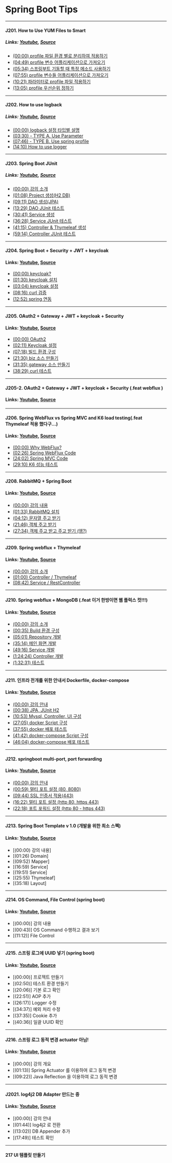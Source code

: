 # Spring Boot Tips  
<hr>

#### J201. How to Use YUM Files to Smart
##### Links: [Youtube](https://www.youtube.com/watch?v=QFsFOggPXAc&list=PLogzC_RPf25FXvkWEK4IafUylvWCkPI8i&index=1), [Source](https://github.com/parkseungchul/j200/tree/master/j201)
 - [(00:00) profile 파일 환경 별로 분리하여 적용하기](https://www.youtube.com/watch?v=QFsFOggPXAc&list=PLogzC_RPf25FXvkWEK4IafUylvWCkPI8i&index=1&t=0s)
 - [(04:49) profile 변수 어플리케이션으로 가져오기](https://www.youtube.com/watch?v=QFsFOggPXAc&list=PLogzC_RPf25FXvkWEK4IafUylvWCkPI8i&index=1&t=289s)
 - [(05:34) 스프링부트 기동할 때 특정 메소드 사용하기](https://www.youtube.com/watch?v=QFsFOggPXAc&list=PLogzC_RPf25FXvkWEK4IafUylvWCkPI8i&index=1&t=334s)
 - [(07:55) profile 변수들 어플리케이션으로 가져오기](https://www.youtube.com/watch?v=QFsFOggPXAc&list=PLogzC_RPf25FXvkWEK4IafUylvWCkPI8i&index=1&t=475s)
 - [(10:21) 파라미터로 profile 파일 적용하기](https://www.youtube.com/watch?v=QFsFOggPXAc&list=PLogzC_RPf25FXvkWEK4IafUylvWCkPI8i&index=1&t=621s)
 - [(13:05) profile 우선순위 정하기](https://www.youtube.com/watch?v=QFsFOggPXAc&list=PLogzC_RPf25FXvkWEK4IafUylvWCkPI8i&index=1&t=785s)
<hr>
 
#### J202. How to use logback
##### Links: [Youtube](https://www.youtube.com/watch?v=BlQYF1DfJIg&list=PLogzC_RPf25FXvkWEK4IafUylvWCkPI8i&index=2), [Source](https://github.com/parkseungchul/j200/tree/master/j202)
 - [(00:00) logback 설정 타입별 설명](https://www.youtube.com/watch?v=BlQYF1DfJIg&list=PLogzC_RPf25FXvkWEK4IafUylvWCkPI8i&index=2&t=0s)
 - [(03:30) - TYPE A. Use Parameter](https://www.youtube.com/watch?v=BlQYF1DfJIg&list=PLogzC_RPf25FXvkWEK4IafUylvWCkPI8i&index=2&t=210s)
 - [(07:46) - TYPE B. Use spring profile](https://www.youtube.com/watch?v=BlQYF1DfJIg&list=PLogzC_RPf25FXvkWEK4IafUylvWCkPI8i&index=2&t=466s)
 - [(14:10) How to use logger](https://www.youtube.com/watch?v=BlQYF1DfJIg&list=PLogzC_RPf25FXvkWEK4IafUylvWCkPI8i&index=2&t=850s)
<hr>

#### J203. Spring Boot JUnit
##### Links: [Youtube](https://www.youtube.com/watch?v=YW-KPFSLcS4&list=PLogzC_RPf25FXvkWEK4IafUylvWCkPI8i&index=3), [Source](https://github.com/parkseungchul/j200/tree/master/j203)
 - [(00:00) 강의 소개](https://www.youtube.com/watch?v=YW-KPFSLcS4&list=PLogzC_RPf25FXvkWEK4IafUylvWCkPI8i&index=3&t=0s)
 - [(01:08) Project 생성(H2 DB)](https://www.youtube.com/watch?v=YW-KPFSLcS4&list=PLogzC_RPf25FXvkWEK4IafUylvWCkPI8i&index=3&t=68s)
 - [(09:11) DAO 생성(JPA)](https://www.youtube.com/watch?v=YW-KPFSLcS4&list=PLogzC_RPf25FXvkWEK4IafUylvWCkPI8i&index=3&t=551s)
 - [(13:29) DAO JUnit 테스트](https://www.youtube.com/watch?v=YW-KPFSLcS4&list=PLogzC_RPf25FXvkWEK4IafUylvWCkPI8i&index=3&t=809s)
 - [(30:41) Service 생성](https://www.youtube.com/watch?v=YW-KPFSLcS4&list=PLogzC_RPf25FXvkWEK4IafUylvWCkPI8i&index=3&t=1841s)
 - [(36:28) Service JUnit 테스트](https://www.youtube.com/watch?v=YW-KPFSLcS4&list=PLogzC_RPf25FXvkWEK4IafUylvWCkPI8i&index=3&t=2188s)
 - [(41:15) Controller & Thymeleaf 생성](https://www.youtube.com/watch?v=YW-KPFSLcS4&list=PLogzC_RPf25FXvkWEK4IafUylvWCkPI8i&index=3&t=2475s)
 - [(59:14) Controller JUnit 테스트](https://www.youtube.com/watch?v=YW-KPFSLcS4&list=PLogzC_RPf25FXvkWEK4IafUylvWCkPI8i&index=3&t=3554s)
<hr>
 
#### J204. Spring Boot + Security + JWT + keycloak
#### Links: [Youtube](https://www.youtube.com/watch?v=gEJpwogGbHw&list=PLogzC_RPf25FXvkWEK4IafUylvWCkPI8i&index=4), [Source](https://github.com/parkseungchul/j200/tree/master/j204)
 - [(00:00) keycloak?](https://www.youtube.com/watch?v=gEJpwogGbHw&list=PLogzC_RPf25FXvkWEK4IafUylvWCkPI8i&index=4&t=0s)
 - [(01:30) keycloak 설치](https://www.youtube.com/watch?v=gEJpwogGbHw&list=PLogzC_RPf25FXvkWEK4IafUylvWCkPI8i&index=4&t=90s)
 - [(03:04) keycloak 설정](https://www.youtube.com/watch?v=gEJpwogGbHw&list=PLogzC_RPf25FXvkWEK4IafUylvWCkPI8i&index=4&t=184s)
 - [(08:16) curl 검증](https://www.youtube.com/watch?v=gEJpwogGbHw&list=PLogzC_RPf25FXvkWEK4IafUylvWCkPI8i&index=4&t=496s)
 - [(12:52) spring 연동](https://www.youtube.com/watch?v=gEJpwogGbHw&list=PLogzC_RPf25FXvkWEK4IafUylvWCkPI8i&index=4&t=772s)
<hr>
 
#### J205. OAuth2 + Gateway + JWT + keycloak + Security
#### Links: [Youtube](https://www.youtube.com/watch?v=HOmIz9qntCo&list=PLogzC_RPf25FXvkWEK4IafUylvWCkPI8i&index=5), [Source](https://github.com/parkseungchul/j200/tree/master/j205/biz)
 - [(00:00) OAuth2](https://www.youtube.com/watch?v=HOmIz9qntCo&list=PLogzC_RPf25FXvkWEK4IafUylvWCkPI8i&index=5&t=0s)
 - [(02:11) Keycloak 설정](https://www.youtube.com/watch?v=HOmIz9qntCo&list=PLogzC_RPf25FXvkWEK4IafUylvWCkPI8i&index=5&t=131s)
 - [(07:18) 빌드 환경 구성](https://www.youtube.com/watch?v=HOmIz9qntCo&list=PLogzC_RPf25FXvkWEK4IafUylvWCkPI8i&index=5&t=438s)
 - [(21:30) biz 소스 만들기](https://www.youtube.com/watch?v=HOmIz9qntCo&list=PLogzC_RPf25FXvkWEK4IafUylvWCkPI8i&index=5&t=1290s)
 - [(31:35) gateway 소스 만들기](https://www.youtube.com/watch?v=HOmIz9qntCo&list=PLogzC_RPf25FXvkWEK4IafUylvWCkPI8i&index=5&t=1895s)
 - [(38:29) curl 테스트](https://www.youtube.com/watch?v=HOmIz9qntCo&list=PLogzC_RPf25FXvkWEK4IafUylvWCkPI8i&index=5&t=2309s)
<hr>

#### J205-2. OAuth2 + Gateway + JWT + keycloak + Security (.feat webflux )
#### Links: [Youtube](https://www.youtube.com/watch?v=qt6wRvWrkZk&list=PLogzC_RPf25FXvkWEK4IafUylvWCkPI8i&index=6), [Source](https://github.com/parkseungchul/j200/tree/master/j205/biz2)
<hr>

#### J206. Spring WebFlux vs Spring MVC and K6 load testing(.feat Thymeleaf 적용 했다구...)
#### Links: [Youtube](https://www.youtube.com/watch?v=qBq1ky5c9Eo&list=PLogzC_RPf25FXvkWEK4IafUylvWCkPI8i&index=7), [Source](https://github.com/parkseungchul/j200/tree/master/j207)
 - [(00:00) Why WebFlux?](https://www.youtube.com/watch?v=qBq1ky5c9Eo&list=PLogzC_RPf25FXvkWEK4IafUylvWCkPI8i&index=7&t=0s)
 - [(02:26) Spring WebFlux Code](https://www.youtube.com/watch?v=qBq1ky5c9Eo&list=PLogzC_RPf25FXvkWEK4IafUylvWCkPI8i&index=7&t=146s)
 - [(24:02) Spring MVC Code](https://www.youtube.com/watch?v=qBq1ky5c9Eo&list=PLogzC_RPf25FXvkWEK4IafUylvWCkPI8i&index=7&t=1442s)
 - [(29:10) K6 성능 테스트](https://www.youtube.com/watch?v=qBq1ky5c9Eo&list=PLogzC_RPf25FXvkWEK4IafUylvWCkPI8i&index=7&t=1750s)
<hr>

#### J208. RabbitMQ + Spring Boot
#### Links: [Youtube](https://www.youtube.com/watch?v=80y2C54KPxg&list=PLogzC_RPf25FXvkWEK4IafUylvWCkPI8i&index=8), [Source](https://github.com/parkseungchul/j200/tree/master/j208)
 - [(00:00) 강의 내용](https://www.youtube.com/watch?v=80y2C54KPxg&list=PLogzC_RPf25FXvkWEK4IafUylvWCkPI8i&index=8&t=0s)
 - [(01:33) RabbitMQ 설치](https://www.youtube.com/watch?v=80y2C54KPxg&list=PLogzC_RPf25FXvkWEK4IafUylvWCkPI8i&index=8&t=93s)
 - [(04:12) 문자열 주고 받기](https://www.youtube.com/watch?v=80y2C54KPxg&list=PLogzC_RPf25FXvkWEK4IafUylvWCkPI8i&index=8&t=252s)
 - [(21:46) 객체 주고 받기](https://www.youtube.com/watch?v=80y2C54KPxg&list=PLogzC_RPf25FXvkWEK4IafUylvWCkPI8i&index=8&t=1306s)
 - [(27:34) 객체 주고 받고 주고 받기 (엥?)](https://www.youtube.com/watch?v=80y2C54KPxg&list=PLogzC_RPf25FXvkWEK4IafUylvWCkPI8i&index=8&t=1654s)
<hr>

#### J209. Spring webflux + Thymeleaf
#### Links: [Youtube](https://www.youtube.com/watch?v=6zyntdUEq3Q&list=PLogzC_RPf25FXvkWEK4IafUylvWCkPI8i&index=9), [Source](https://github.com/parkseungchul/j200/tree/master/j209)
 - [(00:00) 강의 소개](https://www.youtube.com/watch?v=6zyntdUEq3Q&list=PLogzC_RPf25FXvkWEK4IafUylvWCkPI8i&index=9&t=0s)
 - [(01:00) Controller / Thymeleaf](https://www.youtube.com/watch?v=6zyntdUEq3Q&list=PLogzC_RPf25FXvkWEK4IafUylvWCkPI8i&index=9&t=60s)
 - [(08:42) Service / RestController](https://www.youtube.com/watch?v=6zyntdUEq3Q&list=PLogzC_RPf25FXvkWEK4IafUylvWCkPI8i&index=9&t=522s)
<hr>

#### J210. Spring webflux + MongoDB (.feat 이거 한방이면 웹 플럭스 컷!!!)
#### Links: [Youtube](https://www.youtube.com/watch?v=dk91mO_stQc&list=PLogzC_RPf25FXvkWEK4IafUylvWCkPI8i&index=10), [Source](https://github.com/parkseungchul/j200/tree/master/j210)
 - [(00:00) 강의 소개](https://www.youtube.com/watch?v=dk91mO_stQc&list=PLogzC_RPf25FXvkWEK4IafUylvWCkPI8i&index=10&t=0s)
 - [(00:35) Build 환경 구성](https://www.youtube.com/watch?v=dk91mO_stQc&list=PLogzC_RPf25FXvkWEK4IafUylvWCkPI8i&index=10&t=35s)
 - [(05:01) Repository 개발](https://www.youtube.com/watch?v=dk91mO_stQc&list=PLogzC_RPf25FXvkWEK4IafUylvWCkPI8i&index=10&t=301s)
 - [(35:14) 메인 화면 개발](https://www.youtube.com/watch?v=dk91mO_stQc&list=PLogzC_RPf25FXvkWEK4IafUylvWCkPI8i&index=10&t=2114s)
 - [(49:16) Service 개발](https://www.youtube.com/watch?v=dk91mO_stQc&list=PLogzC_RPf25FXvkWEK4IafUylvWCkPI8i&index=10&t=2956s)
 - [(1:24:24) Controller 개발](https://www.youtube.com/watch?v=dk91mO_stQc&list=PLogzC_RPf25FXvkWEK4IafUylvWCkPI8i&index=10&t=5064s)
 - [(1:32:31) 테스트](https://www.youtube.com/watch?v=dk91mO_stQc&list=PLogzC_RPf25FXvkWEK4IafUylvWCkPI8i&index=10&t=5551s)
<hr>
 
#### J211. 인프라 전개를 위한 안내서 Dockerfile, docker-compose
#### Links: [Youtube](https://www.youtube.com/watch?v=cj061SpRTCE&list=PLogzC_RPf25FXvkWEK4IafUylvWCkPI8i&index=11), [Source](https://github.com/parkseungchul/j200/tree/master/j211)
 - [(00:00) 강의 안내](https://www.youtube.com/watch?v=cj061SpRTCE&list=PLogzC_RPf25FXvkWEK4IafUylvWCkPI8i&index=11&t=0s)
 - [(00:38) JPA, JUnit H2](https://www.youtube.com/watch?v=cj061SpRTCE&list=PLogzC_RPf25FXvkWEK4IafUylvWCkPI8i&index=11&t=38s)
 - [(10:53) Mysql, Controller, UI 구성](https://www.youtube.com/watch?v=cj061SpRTCE&list=PLogzC_RPf25FXvkWEK4IafUylvWCkPI8i&index=11&t=653s)
 - [(27:05) docker Script 구성](https://www.youtube.com/watch?v=cj061SpRTCE&list=PLogzC_RPf25FXvkWEK4IafUylvWCkPI8i&index=11&t=1625s)
 - [(37:55) docker 배포 테스트](https://www.youtube.com/watch?v=cj061SpRTCE&list=PLogzC_RPf25FXvkWEK4IafUylvWCkPI8i&index=11&t=2275s)
 - [(41:42) docker-compose Script 구성](https://www.youtube.com/watch?v=cj061SpRTCE&list=PLogzC_RPf25FXvkWEK4IafUylvWCkPI8i&index=11&t=2502s)
 - [(46:04) docker-compose 배포 테스트](https://www.youtube.com/watch?v=cj061SpRTCE&list=PLogzC_RPf25FXvkWEK4IafUylvWCkPI8i&index=11&t=2764s)
<hr>
 
#### J212. springboot multi-port, port forwarding
#### Links: [Youtube](https://www.youtube.com/watch?v=fKE9MD1pH7E&list=PLogzC_RPf25FXvkWEK4IafUylvWCkPI8i&index=12), [Source](https://github.com/parkseungchul/j200/tree/master/j212)
 - [(00:00) 강의 안내](https://www.youtube.com/watch?v=fKE9MD1pH7E&list=PLogzC_RPf25FXvkWEK4IafUylvWCkPI8i&index=12&t=0s)
 - [(00:59) 멀티 포트 설정 (80, 8080)](https://www.youtube.com/watch?v=fKE9MD1pH7E&list=PLogzC_RPf25FXvkWEK4IafUylvWCkPI8i&index=12&t=59s)
 - [(09:44) SSL 인증서 적용(443)](https://www.youtube.com/watch?v=fKE9MD1pH7E&list=PLogzC_RPf25FXvkWEK4IafUylvWCkPI8i&index=12&t=584s)
 - [(16:22) 멀티 포트 설정 (http 80, https 443)](https://www.youtube.com/watch?v=fKE9MD1pH7E&list=PLogzC_RPf25FXvkWEK4IafUylvWCkPI8i&index=12&t=982s)
 - [(22:18) 포트 포워드 설정 (http 80 - https 443)](https://www.youtube.com/watch?v=fKE9MD1pH7E&list=PLogzC_RPf25FXvkWEK4IafUylvWCkPI8i&index=12&t=1338s)
<hr>

#### J213. Spring Boot Template v 1.0 (개발을 위한 최소 스펙)
#### Links: [Youtube](https://www.youtube.com/watch?v=QP-yLn_gMEg&list=PLogzC_RPf25FXvkWEK4IafUylvWCkPI8i&index=13), [Source](https://github.com/parkseungchul/j200/tree/master/j213)
 - [(00:00) 강의 내용]
 - [(01:26) Domain]
 - [(09:52) Mapper]
 - [(16:59) Service]
 - [(19:51) Service]
 - [(25:55) Thymeleaf]
 - [(35:18) Layout]
<hr>

#### J214. OS Command, File Control (spring boot) 
#### Links: [Youtube](https://www.youtube.com/watch?v=gJqJGKFzGms&list=PLogzC_RPf25FXvkWEK4IafUylvWCkPI8i&index=14), [Source](https://github.com/parkseungchul/j200/tree/master/j213)
 - [(00:00)] 강의 내용
 - [(00:43)] OS Command 수행하고 결과 보기
 - [(11:12)] File Control
<hr>

#### J215. 스프링 로그에 UUID 넣기 (spring boot)
#### Links: [Youtube](https://www.youtube.com/watch?v=KoAQOGoS-oA&list=PLogzC_RPf25FXvkWEK4IafUylvWCkPI8i&index=15), [Source](https://github.com/parkseungchul/j200/tree/master/j215)
 - [(00:00)] 프로젝트 만들기
 - [(02:50)] 테스트 환경 만들기
 - [(20:06)] 기본 로그 확인
 - [(22:51)] AOP 추가
 - [(26:17)] Logger 수정
 - [(34:37)] 예외 처리 수정
 - [(37:35)] Cookie 추가
 - [(40:36)] 일괄 UUID 확인
<hr>

#### J216. 스프링 로그 동적 변경 actuator 아님!
#### Links: [Youtube](https://www.youtube.com/watch?v=EcSoSvdXZoU&list=PLogzC_RPf25FXvkWEK4IafUylvWCkPI8i&index=16), [Source](https://github.com/parkseungchul/j200/tree/master/j216)
 - [(00:00)] 강의 개요
 - [(01:13)] Spring Actuator 를 이용하여 로그 동적 변경
 - [(09:22)] Java Reflection 을 이용하여 로그 동적 변경
<hr>

#### J2021. log4j2 DB Adapter  만드는 중
#### Links: [Youtube](hhttps://www.youtube.com/watch?v=ikE9QOJjlkk&list=PLogzC_RPf25FXvkWEK4IafUylvWCkPI8i&index=17), [Source](https://github.com/parkseungchul/j200/tree/master/j2021)
 - [(00:00)] 강의 안내
 - [(01:44)] log4j2 로 전환
 - [(13:02)] DB Appender 추가
 - [(17:49)] 테스트 확인
<hr>







#### 217 UI 템플릿 만들기 